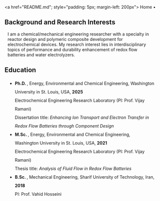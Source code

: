 
<html>
<body>

<!--<div class="space"></div>
<img src="FSEC.png" height="250" alt="FSEC" style=" float: right; margin-left: 50px; margin-right: 250px; border-style:solid">

<a href="https://orcid.org/0000-0002-7083-4313" style="text-decoration: none">
  <img src="ORCID.png" alt="ORCID" height="25">
</a>
<a href="https://scholar.google.com/citations?user=2jh0mGQAAAAJ&hl=en&oi=ao" style="text-decoration: none">
  <img src="Google.png" alt="Google Scholar" height="25">
</a>
<a href="https://www.linkedin.com/in/erfan-asadipour/" style="text-decoration: none">
  <img src="Linkedin.png" alt="LinkedIn" height="25">
</a>
<a href="https://x.com/erfanassadipour" style="text-decoration: none">
  <img src="X.png" alt="X (Twitter)" height="25">
</a>
<a href="mailto:erfan.asadipour@fsec.ucf.edu" style="text-decoration: none">
  <span>&#x2709;</span> erfan.asadipour@fsec.ucf.edu
</a>

<div class="space"></div>

<h4 style= "margin-left: 10px"> Background </h4>

<p style= "margin-left: 10px; margin-right: 10px"> I am a chemical engineer.  <p> -->

<a href="README.md"; style="padding: 5px; margin-left: 200px"> Home </a> &#x2022;

<h2> Background and Research Interests </h2>

<p style= "margin-left: 10px; margin-right: 10px"> I am a chemical/mechanical engineering researcher with a specialty in reactor design and polymeric composite development for electrochemical devices. My research interest lies in interdisciplinary topics of performance and durability enhancement of redox flow batteries and water electrolyzers.

<h2> Education </h2>

<ul style="line-height:200%; margin-left: 10px; margin-right:10px">
<li>  <b> Ph.D. </b>, Energy, Environmental and Chemical Engineering, Washington University in St. Louis, USA, <b> 2025 </b> <br> Electrochemical Engineering Research Laboratory (PI: Prof. Vijay Ramani) <br> Dissertation title: <em> Enhancing Ion Transport and Electron Transfer in Redox Flow Batteries through Component Design </em> </li> 
<li>  <b> M.Sc. </b>, Energy, Environmental and Chemical Engineering, Washington University in St. Louis, USA, <b> 2021 </b> <br> Electrochemical Engineering Research Laboratory (PI: Prof. Vijay Ramani) <br> Thesis title: <em> Analysis of Fluid Flow in Redox Flow Batteries </em> </li>
<li>  <b> B.Sc. </b>, Mechanical Engineering, Sharif University of Technology, Iran, <b> 2018 </b> <br> PI: Prof. Vahid Hosseini </li>
</ul>

</body>
</html>
